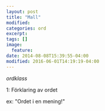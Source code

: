 ```yaml
---
layout: post
title: "Mall"
modified:
categories: ord
excerpt:
tags: []
image:
  feature:
date: 2014-08-08T15:39:55-04:00
modified: 2016-06-01T14:19:19-04:00
---
```


*ordklass*

1: Förklaring av ordet

ex: "Ordet i en mening!"

